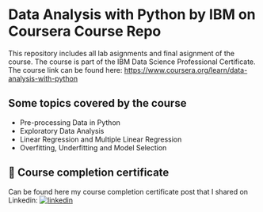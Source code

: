 
# Data Analysis with Python by IBM on Coursera Course Repo

This repository includes all lab asignments and final asignment of the course. The course is part of the IBM Data Science Professional Certificate. 
The course link can be found here: https://www.coursera.org/learn/data-analysis-with-python

## Some topics covered by the course

 - Pre-processing Data in Python
 - Exploratory Data Analysis
 - Linear Regression and Multiple Linear Regression
 - Overfitting, Underfitting and Model Selection


## 🔗 Course completion certificate
Can be found here my course completion certificate post that I shared on Linkedin:
[![linkedin](https://img.shields.io/badge/linkedin-0A66C2?style=for-the-badge&logo=linkedin&logoColor=white)](https://www.linkedin.com/posts/dila-aslan_completion-certificate-for-data-analysis-activity-6871777676085014528-EXwB/)

